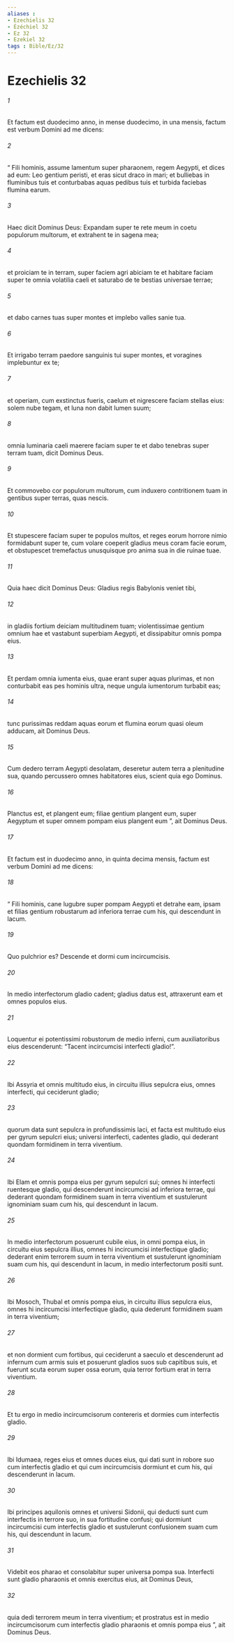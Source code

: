 ```yaml
---
aliases : 
- Ezechielis 32
- Ézéchiel 32
- Ez 32
- Ezekiel 32
tags : Bible/Ez/32
---
```


# Ezechielis 32

###### 1
Et factum est duodecimo anno, in mense duodecimo, in una mensis, factum est verbum Domini ad me dicens: 
###### 2
“ Fili hominis, assume lamentum super pharaonem, regem Aegypti, et dices ad eum: Leo gentium peristi, et eras sicut draco in mari; et bulliebas in fluminibus tuis et conturbabas aquas pedibus tuis et turbida faciebas flumina earum.
###### 3
Haec dicit Dominus Deus: Expandam super te rete meum in coetu populorum multorum, et extrahent te in sagena mea;
###### 4
et proiciam te in terram, super faciem agri abiciam te et habitare faciam super te omnia volatilia caeli et saturabo de te bestias universae terrae;
###### 5
et dabo carnes tuas super montes et implebo valles sanie tua.
###### 6
Et irrigabo terram paedore sanguinis tui super montes, et voragines implebuntur ex te;
###### 7
et operiam, cum exstinctus fueris, caelum et nigrescere faciam stellas eius: solem nube tegam, et luna non dabit lumen suum;
###### 8
omnia luminaria caeli maerere faciam super te et dabo tenebras super terram tuam, dicit Dominus Deus.
###### 9
Et commovebo cor populorum multorum, cum induxero contritionem tuam in gentibus super terras, quas nescis. 
###### 10
Et stupescere faciam super te populos multos, et reges eorum horrore nimio formidabunt super te, cum volare coeperit gladius meus coram facie eorum, et obstupescet tremefactus unusquisque pro anima sua in die ruinae tuae. 
###### 11
Quia haec dicit Dominus Deus: Gladius regis Babylonis veniet tibi,
###### 12
in gladiis fortium deiciam multitudinem tuam; violentissimae gentium omnium hae et vastabunt superbiam Aegypti, et dissipabitur omnis pompa eius.
###### 13
Et perdam omnia iumenta eius, quae erant super aquas plurimas, et non conturbabit eas pes hominis ultra, neque ungula iumentorum turbabit eas;
###### 14
tunc purissimas reddam aquas eorum et flumina eorum quasi oleum adducam, ait Dominus Deus.
###### 15
Cum dedero terram Aegypti desolatam, deseretur autem terra a plenitudine sua, quando percussero omnes habitatores eius, scient quia ego Dominus.
###### 16
Planctus est, et plangent eum; filiae gentium plangent eum, super Aegyptum et super omnem pompam eius plangent eum ”, ait Dominus Deus.
###### 17
Et factum est in duodecimo anno, in quinta decima mensis, factum est verbum Domini ad me dicens: 
###### 18
“ Fili hominis, cane lugubre super pompam Aegypti et detrahe eam, ipsam et filias gentium robustarum ad inferiora terrae cum his, qui descendunt in lacum.
###### 19
Quo pulchrior es? Descende et dormi cum incircumcisis.
###### 20
In medio interfectorum gladio cadent; gladius datus est, attraxerunt eam et omnes populos eius. 
###### 21
Loquentur ei potentissimi robustorum de medio inferni, cum auxiliatoribus eius descenderunt: “Tacent incircumcisi interfecti gladio!”.
###### 22
Ibi Assyria et omnis multitudo eius, in circuitu illius sepulcra eius, omnes interfecti, qui ceciderunt gladio; 
###### 23
quorum data sunt sepulcra in profundissimis laci, et facta est multitudo eius per gyrum sepulcri eius; universi interfecti, cadentes gladio, qui dederant quondam formidinem in terra viventium.
###### 24
Ibi Elam et omnis pompa eius per gyrum sepulcri sui; omnes hi interfecti ruentesque gladio, qui descenderunt incircumcisi ad inferiora terrae, qui dederant quondam formidinem suam in terra viventium et sustulerunt ignominiam suam cum his, qui descendunt in lacum. 
###### 25
In medio interfectorum posuerunt cubile eius, in omni pompa eius, in circuitu eius sepulcra illius, omnes hi incircumcisi interfectique gladio; dederant enim terrorem suum in terra viventium et sustulerunt ignominiam suam cum his, qui descendunt in lacum, in medio interfectorum positi sunt.
###### 26
Ibi Mosoch, Thubal et omnis pompa eius, in circuitu illius sepulcra eius, omnes hi incircumcisi interfectique gladio, quia dederunt formidinem suam in terra viventium; 
###### 27
et non dormient cum fortibus, qui ceciderunt a saeculo et descenderunt ad infernum cum armis suis et posuerunt gladios suos sub capitibus suis, et fuerunt scuta eorum super ossa eorum, quia terror fortium erat in terra viventium. 
###### 28
Et tu ergo in medio incircumcisorum contereris et dormies cum interfectis gladio.
###### 29
Ibi Idumaea, reges eius et omnes duces eius, qui dati sunt in robore suo cum interfectis gladio et qui cum incircumcisis dormiunt et cum his, qui descenderunt in lacum.
###### 30
Ibi principes aquilonis omnes et universi Sidonii, qui deducti sunt cum interfectis in terrore suo, in sua fortitudine confusi; qui dormiunt incircumcisi cum interfectis gladio et sustulerunt confusionem suam cum his, qui descendunt in lacum.
###### 31
Videbit eos pharao et consolabitur super universa pompa sua. Interfecti sunt gladio pharaonis et omnis exercitus eius, ait Dominus Deus, 
###### 32
quia dedi terrorem meum in terra viventium; et prostratus est in medio incircumcisorum cum interfectis gladio pharaonis et omnis pompa eius ”, ait Dominus Deus.
